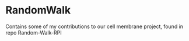 # RandomWalk
Contains some of my contributions to our cell membrane project, found in repo Random-Walk-RPI
